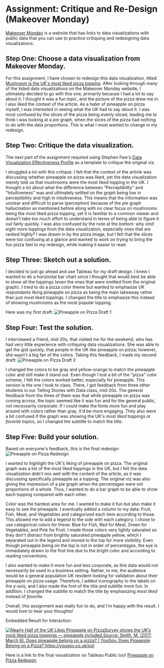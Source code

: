 # Assignment: Critique and Re-Design (Makeover Monday)

[Makeover Monday](https://makeovermonday.co.uk/) is a website that has links to data visualizations with public data that you can use to practice critiquing and redesigning data visualizations. 

## Step One: Choose a data visualization from Makeover Monday.
For this assignment, I have chosen to redesign this data visualization, titled: [Mushroom is the UK's most liked pizza topping](https://yougov.co.uk/politics/articles/17714-does-pineapple-belong-pizza). After looking through many of the listed data visualizations on the Makeover Monday website, I ultimately decided to go with this one, primarily because I had a lot to say about it. I thought it was a fun topic, and the picture of the pizza drew me in. I also liked the context of the article. As a hater of pineapple on pizza myself, I was interested in seeing what the UK had to say about it. I was most confused by the slices of the pizza being evenly sliced, leading me to think I was looking at a pie graph, when the slices of the pizza had nothing to do with the data proportions. This is what I most wanted to change in my redesign. 

## Step Two: Critique the data visualization.
The next part of the assignment required using Stephen Few's [Data Visualization Effectiveness Profile](http://www.perceptualedge.com/articles/visual_business_intelligence/data_visualization_effectiveness_profile.pdf) as a template to critique the original viz. 

I struggled a lot with this critique. I felt that the context of the article was discussing whether pineapple on pizza was liked, yet the data visualization merely told us that mushrooms were the most liked topping in the UK. I thought a lot about what the difference between "Perceptibility" and "Intuitiveness" was and ultimately settled on the graph being low in perceptibility and high in intuitiveness. This means that the information was unclear and difficult to parse (perception) because of the pie graph hallucination as mentioned before along with no clear focus on mushrooms being the most liked pizza topping, yet it is familiar to a common viewer and doesn't take too much effort to understand in terms of being able to figure it out fairly quickly. I was also confused by the note at the bottom: why omit eight more toppings from the data visualization, especially ones that are ranked highly? I was drawn in by the pizza image, but I felt that the slices were too confusing at a glance and wanted to work on trying to bring the fun pizza feel to my redesign, while making it easier to read. 

## Step Three: Sketch out a solution.
I decided to just go ahead and use Tableau for my draft design. I knew I wanted to do a horizontal bar chart since I thought that would best be able to show all the toppings (even the ones that were omitted from the original graph). I tried to do a pizza color theme but wanted to emphasize UK respondants liking pineapple on pizza as being the main takeaway rather than just most liked toppings. I changed the title to emphasize this instead of showing mushrooms as the most popular topping. 

Here was my first draft: 
![Pineapple on Pizza Draft 1](https://github.com/user-attachments/assets/2a441f1e-979f-474b-9ed8-140a26781f3f)

## Step Four: Test the solution. 
I interviewed a friend, mid-20s, that visited me for the weekend, who has had very little experience with critiquing data visualizations. She was able to get the gist quickly, that people in the UK like pineapple on pizza; however, she wasn't a big fan of the colors. Taking this feedback, I made my second draft: 
![Pineapple on Pizza Draft 2](https://github.com/user-attachments/assets/dbe55e80-3ddf-4b60-825e-9435a7fb1863)

I changed the colors to be gray and yellow-orange to match the pineapple color and still make it stand out. Even though I lost a bit of the "pizza" color scheme, I felt the colors worked better, especially for pineapple. This version is the one I took to class. There, I got feedback from three other students in our Telling Stories with Data class, mid-20s. The general feedback from the three of them was that while pineapple on pizza was coming across, the topic seemed like it was fun and for the general public, not necessarily corporate. If I could make the fonts more fun and play around with colors rather than gray, it'd be more engaging. They also were a bit confused if the graph was showing the UK's most _liked_ toppings or _favorite_ topics, so I changed the subtitle to match the title. 

## Step Five: Build your solution.
Based on everyone's feedback, this is the final redesign: 
![Pineapple on Pizza Redesign](https://github.com/user-attachments/assets/40cb4a5b-6d36-4270-9dc9-96a9d9b536fa)

I wanted to highlight the UK's liking of pineapple on pizza. The original graph was a list of the most liked toppings in the UK, but I felt the data visualization didn't mix well with the content of the article, as it was discussing specifically pineapple as a topping. The original viz was also giving the impression of a pie graph when the percentages were not proportions of a whole. Thus, I wanted to do a bar graph to be able to show each topping compared with each other. 

Color was the hardest area for me. I wanted to make it fun but also make it easy to see the pineapple. I eventually added a column to my data: Fruit, Fish, Meat, and Vegetables and categorized each item according to those. This allowed me to add a legend to the side with each category. I chose to use categorical colors for these: Blue for Fish, Red for Meat, Green for Vegetables, and Pink for Fruit. I made those colors very lightly saturated so they don't distract from brightly saturated pineapple yellow, which I separated out in the legend and moved to the top for more visibility. Even though pineapple being on the top is not in order of percentages, the eye is immediately drawn to the first line due to the bright color and according to reading conventions. 

I also wanted to make it more fun and less corporate, as this data would not necessarily be used in a business setting. Rather, to me, the audience would be a general population UK resident looking for validation about their pineapple on pizza usage. Therefore, I added iconography to the labels on the y-axis, and I also made the font of the title and subtitle more fun. In addition, I changed the subtitle to match the title by emphasizing _most liked_ instead of _favorite_.  

Overall, this assignment was really fun to do, and I'm happy with the result. I would love to hear your thoughts! 

Embedded Result for Interaction: 
<div class='tableauPlaceholder' id='viz1743613522461' style='position: relative'><noscript><a href='#'><img alt='Nearly Half of the UK Likes Pineapple on PizzaSurvey shows the UK’s most liked pizza toppings — pineapple included.Source: Smith, M. (2017, March 6). Does pineapple belong on a pizza? | YouGov. Does Pineapple Belong on a Pizza? https:&#47;&#47;yougov.co.uk&#47;pol ' src='https:&#47;&#47;public.tableau.com&#47;static&#47;images&#47;Pi&#47;PineappleonPizza_17436089327090&#47;Sheet1&#47;1_rss.png' style='border: none' /></a></noscript><object class='tableauViz'  style='display:none;'><param name='host_url' value='https%3A%2F%2Fpublic.tableau.com%2F' /> <param name='embed_code_version' value='3' /> <param name='site_root' value='' /><param name='name' value='PineappleonPizza_17436089327090&#47;Sheet1' /><param name='tabs' value='no' /><param name='toolbar' value='yes' /><param name='static_image' value='https:&#47;&#47;public.tableau.com&#47;static&#47;images&#47;Pi&#47;PineappleonPizza_17436089327090&#47;Sheet1&#47;1.png' /> <param name='animate_transition' value='yes' /><param name='display_static_image' value='yes' /><param name='display_spinner' value='yes' /><param name='display_overlay' value='yes' /><param name='display_count' value='yes' /><param name='language' value='en-US' /><param name='filter' value='publish=yes' /></object></div><script type='text/javascript'>var divElement = document.getElementById('viz1743613522461');var vizElement = divElement.getElementsByTagName('object')[0];vizElement.style.width='100%';vizElement.style.height=(divElement.offsetWidth*0.75)+'px';var scriptElement = document.createElement('script');scriptElement.src = 'https://public.tableau.com/javascripts/api/viz_v1.js';vizElement.parentNode.insertBefore(scriptElement, vizElement);       </script>


Here is a link to the final visualization on Tableau Public too!
[Pineapple on Pizza Redesign](https://public.tableau.com/app/profile/cara.flanery/viz/PineappleonPizza_17436089327090/Sheet1?publish=yes)



